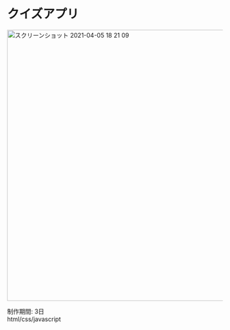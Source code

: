 # クイズアプリ
<img width="632" alt="スクリーンショット 2021-04-05 18 21 09" src="https://user-images.githubusercontent.com/73518765/113559092-c2c72500-963b-11eb-825d-831361257168.png">

制作期間: 3日
<br>html/css/javascript
